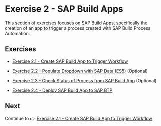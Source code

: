 # Exercise 2 - SAP Build Apps

This section of exercises focuses on SAP Build Apps, specifically the creation of an app to trigger a process created with SAP Build Process Automation.

## Exercises

* [Exercise 2.1 - Create SAP Build App to Trigger Workflow](/exercises/ex2-SAP-Build-Apps/ex2.1/README.md)

* [Exercise 2.2 - Populate Dropdown with SAP Data (ES5)](/exercises/ex2-SAP-Build-Apps/ex2.2/README.md) (Optional)

* [Exercise 2.3 - Check Status of Process from SAP Build App](/exercises/ex2-SAP-Build-Apps/ex2.3/README.md) (Optional)

* [Exercise 2.4 - Deploy SAP Build App to SAP BTP](/exercises/ex2-SAP-Build-Apps/ex2.4/README.md) 


## Next

Continue to 👉 [Exercise 2.1 - Create SAP Build App to Trigger Workflow](/exercises/ex2-SAP-Build-Apps/ex2.1/README.md)
